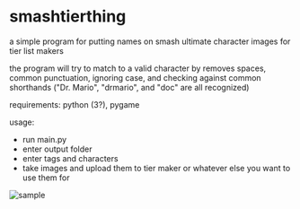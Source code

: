 # smashtierthing

a simple program for putting names on smash ultimate character images for tier list makers

the program will try to match to a valid character by removes spaces, common punctuation, ignoring case, and checking against common shorthands ("Dr. Mario", "drmario", and "doc" are all recognized) 

requirements:
python (3?), pygame

usage:
- run main.py
- enter output folder
- enter tags and characters
- take images and upload them to tier maker or whatever else you want to use them for

![sample](https://user-images.githubusercontent.com/71661150/123502804-43c70480-d60c-11eb-8ada-670b74b98648.png)
